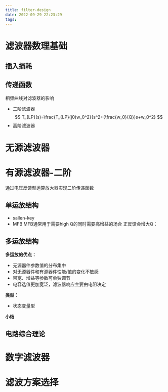 ```yaml
---
title: filter-design
date: 2022-09-29 22:23:29
tags:
---
```

# 滤波器数理基础
## 插入损耗
## 传递函数
相频曲线对滤波器的影响
- 二阶滤波器
  $$ T_{LP}(s)=\frac{T_{LP}(j0)w_0^2}{s^2+(\frac{w_0}{Q})s+w_0^2} $$
- 高阶滤波器
# 无源滤波器
# 有源滤波器-二阶
通过电压反馈型运算放大器实现二阶传递函数
## 单运放结构
- sallen-key
- MFB
  MFB通常用于需要high Q的同时需要高增益的场合 
正反馈会增大Q：
## 多运放结构
**多运放的优点：**
- 无源器件参数值的分布集中
- 对无源器件和有源器件性能/值的变化不敏感
- 带宽、增益等参数可单独调节
- 电容选值更加宽泛，滤波器响应主要由电阻决定
  
**类型：**
- 状态变量型

**小结**
## 电路综合理论
# 数字滤波器
# 滤波方案选择